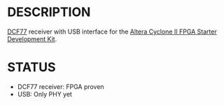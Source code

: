 # DESCRIPTION
[DCF77](http://en.wikipedia.org/wiki/DCF77) receiver with USB interface for the 
[Altera Cyclone II FPGA Starter Development Kit](http://www.altera.com/products/devkits/altera/kit-cyc2-2C20N.html).

# STATUS
 - DCF77 receiver: FPGA proven
 - USB: Only PHY yet
